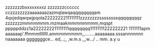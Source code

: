 zzzzzzzbxxxxxxxxz
zzzzzzzcccccc
cczzzzzzzzaaaaaaazazmqlawqaqqqqqqqqam
4qxjedqwqwjpqola2222222211111111zzzzzzzzssssssssqqqqqqqqz
zzzzzzzmmmmmmm.mzmaakmmmmmmmm,mqspt
pppppddzz1a2222222211111111qqqqqqqq11111111222222221
1111111apm
aaaaaap'.ffmmmllllllll.ammmmmmmm,,........aaaaaaaa.sssannnnnnn
naaaaaaa
gggggggce...
ed,..;,
,w.m.s
,,,w.../
..
mm.
a.y
u
